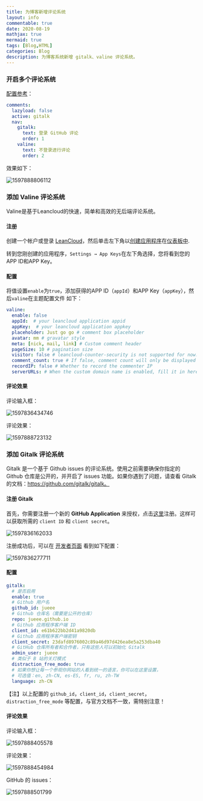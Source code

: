 ```yaml
---
title: 为博客新增评论系统
layout: info
commentable: true
date: 2020-08-19
mathjax: true
mermaid: true
tags: [Blog,HTML]
categories: Blog
description: 为博客系统新增 gitalk、valine 评论系统。
---
```


### 开启多个评论系统

[配置参考](https://theme-next.js.org/docs/third-party-services/comments.html)：

```yaml
comments:
  lazyload: false
  active: gitalk
  nav:
    gitalk:
      text: 登录 GitHub 评论
      order: 1
    valine:
      text: 不登录进行评论
      order: 2
```

效果如下：

![1597888806112](/images/2020/08/1597888806112.png)

### 添加 Valine 评论系统

Valine是基于Leancloud的快速，简单和高效的无后端评论系统。

#### 注册

创建一个帐户或登录 [LeanCloud](https://leancloud.cn/dashboard/login.html#/signin)，然后单击左下角以[创建应用程序](https://leancloud.cn/dashboard/applist.html#/newapp)在[仪表板中](https://leancloud.cn/dashboard/applist.html#/apps).

转到您刚创建的应用程序，`Settings → App Keys`在左下角选择，您将看到您的APP ID和APP Key。

#### 配置

将值设置`enable`为`true`，添加获得的APP ID（`appId`）和APP Key（`appKey`），然后`valine`在主题配置文件 如下：

```yaml
valine:
  enable: false
  appId:  # your leancloud application appid
  appKey:  # your leancloud application appkey
  placeholder: Just go go # comment box placeholder
  avatar: mm # gravatar style
  meta: [nick, mail, link] # Custom comment header
  pageSize: 10 # pagination size
  visitor: false # leancloud-counter-security is not supported for now. When visitor is set to be true, appid and appkey are recommended to be the same as leancloud_visitors' for counter compatibility. Article reading statistic https://valine.js.org/visitor.html
  comment_count: true # If false, comment count will only be displayed in post page, not in home page
  recordIP: false # Whether to record the commenter IP
  serverURLs: # When the custom domain name is enabled, fill it in here (it will be detected automatically by default, no need to fill in)
```

#### 评论效果

评论输入框：

![1597836434746](/images/2020/08/1597836434746.png)

评论效果：

![1597888723132](/images/2020/08/1597888723132.png)

### 添加 Gitalk 评论系统

Gitalk 是一个基于 Github issues 的评论系统。使用之前需要确保你指定的 Github 仓库是公开的，并开启了 issues 功能。如果你遇到了问题，请查看 Gitalk 的文档：https://github.com/gitalk/gitalk。

#### 注册 Gitalk 

首先，你需要注册一个新的 **GitHub Application** 来授权，点击[这里](https://github.com/settings/applications/new)注册。这样可以获取所需的 `client ID` 和 `client secret`。

![1597836162033](/images/2020/08/1597836162033.png)

注册成功后，可以在 [开发者页面](https://github.com/settings/developers) 看到如下配置：

![1597836277711](/images/2020/08/1597836277711.png)

#### 配置

```yaml
gitalk:
  # 是否启用
  enable: true
  # Github 用户名
  github_id: jueee
  # Github 仓库名（需要是公开的仓库）
  repo: jueee.github.io
  # Github 应用程序客户端 ID
  client_id: e61b622bb2d41a9820db
  # Github 应用程序客户端密钥
  client_secret: 23dafd8976002c89a46d97d426ea8e5a253dba40
  # GitHub 仓库所有者和合作者，只有这些人可以初始化 Gitalk
  admin_user: jueee
  # 类似于 B 站的关灯模式
  distraction_free_mode: true
  # 如果你想让每一个参观你网站的人看到统一的语言，你可以在这里设置，
  # 可选值：en, zh-CN, es-ES, fr, ru, zh-TW
  language: zh-CN
```

【注】以上配置的 `github_id`，`client_id`，`client_secret`，`distraction_free_mode` 等配置，与官方文档不一致，需特别注意！

#### 评论效果

评论输入框：

![1597888405578](/images/2020/08/1597888405578.png)

评论效果：

![1597888454984](/images/2020/08/1597888454984.png)

GitHub 的 issues：

![1597888501799](/images/2020/08/1597888501799.png)

